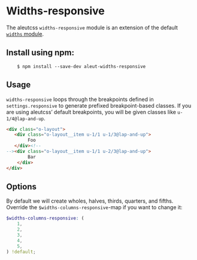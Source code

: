 # Widths-responsive

The aleutcss `widths-responsive` module is an extension of the default [`widths`
module](https://github.com/aleutcss/trumps.widths).

## Install using npm:

```shell
    $ npm install --save-dev aleut-widths-responsive
```

## Usage

`widths-responsive` loops through the breakpoints defined in
`settings.responsive` to generate prefixed breakpoint-based classes. If you are
using aleutcss’ default breakpoints, you will be given classes like
`u-1/4@lap-and-up`.

```html
<div class="o-layout">
   <div class="o-layout__item u-1/1 u-1/3@lap-and-up">
		Foo
   </div><!--
--><div class="o-layout__item u-1/1 u-2/3@lap-and-up">
		Bar
	</div>
</div>
```

## Options
By default we will create wholes, halves, thirds, quarters, and fifths.
Override the `$widths-columns-responsive`-map if you want to change it:

```scss
$widths-columns-responsive: (
    1,
    2,
    3,
    4,
    5,
) !default;
```
